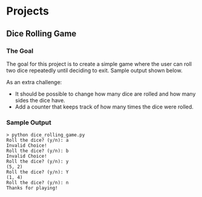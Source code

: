 # Projects

## Dice Rolling Game
### The Goal
The goal for this project is to create a simple game where the user can roll two dice repeatedly until deciding to exit. Sample output shown below.

As an extra challenge:
- It should be possible to change how many dice are rolled and how many sides the dice have.
- Add a counter that keeps track of how many times the dice were rolled.
### Sample Output
```
> python dice_rolling_game.py
Roll the dice? (y/n): a
Invalid Choice!
Roll the dice? (y/n): b
Invalid Choice!
Roll the dice? (y/n): y
(5, 2)
Roll the dice? (y/n): Y
(1, 4)
Roll the dice? (y/n): n
Thanks for playing!
```